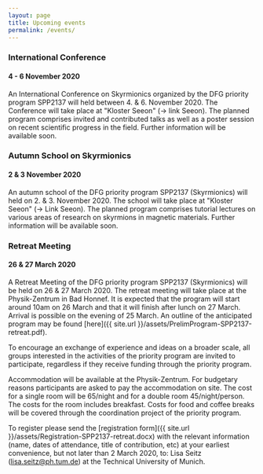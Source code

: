 ```yaml
---
layout: page
title: Upcoming events
permalink: /events/
---
```


### International Conference
#### 4 - 6 November 2020

An International Conference on Skyrmionics organized by the DFG priority program SPP2137 will held between 4. & 6. November 2020. The Conference will take place at "Kloster Seeon" (-> link Seeon). The planned program comprises invited and contributed talks as well as a poster session on recent scientific progress in the field. Further information will be available soon.


### Autumn School on Skyrmionics
#### 2 & 3 November 2020

An autumn school of the DFG priority program SPP2137 (Skyrmionics) will held on 2. & 3. November 2020. The school will take place at "Kloster Seeon" (-> Link Seeon). The planned program comprises tutorial lectures on various areas of research on skyrmions in magnetic materials. Further information will be available soon.


### Retreat Meeting
#### 26 & 27 March 2020

A Retreat Meeting of the DFG priority program SPP2137 (Skyrmionics) will be held on 26 & 27 March 2020. The retreat meeting will take place at the Physik-Zentrum in Bad Honnef. It is expected that the program will start around 10am on 26 March and that it will finish after lunch on 27 March. Arrival is possible on the evening of 25 March.  An outline of the anticipated program may be found [here]({{ site.url }}/assets/PrelimProgram-SPP2137-retreat.pdf).

To encourage an exchange of experience and ideas on a broader scale, all groups interested in the activities of the priority program are invited to participate, regardless if they receive funding through the priority program.

Accommodation will be available at the Physik-Zentrum. For budgetary reasons participants are asked to pay the accommodation on site. The cost for a single room will be 65/night and for a double room 45/night/person. The costs for the room includes breakfast. Costs for food and coffee breaks will be covered through the coordination project of the priority program.

To register please send the [registration form]({{ site.url }}/assets/Registration-SPP2137-retreat.docx) with the relevant information (name, dates of attendance, title of contribution, etc) at your earliest convenience, but not later than 2 March 2020, to: Lisa Seitz (lisa.seitz@ph.tum.de) at the Technical University of Munich.

